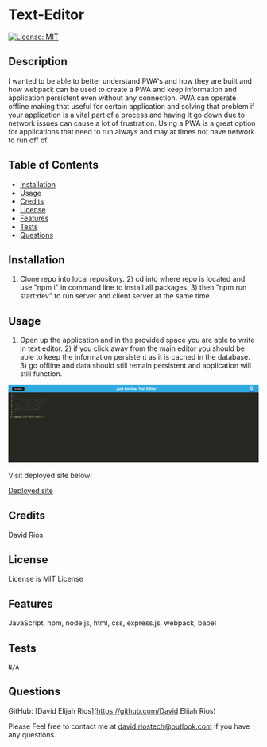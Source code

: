 # Text-Editor 


[![License: MIT](https://img.shields.io/badge/License-MIT-yellow.svg)](https://opensource.org/licenses/MIT)


  ## Description

  
   I wanted to be able to better understand PWA's and how they are built and how webpack can be used to create a PWA and keep information and application persistent even without any connection. PWA can operate offline making that useful for certain application and solving that problem if your application is a vital part of a process and having it go down due to network issues can cause a lot of frustration. Using a PWA is a great option for applications that need to run always and may at times not have network to run off of.



  ## Table of Contents
  
  - [Installation](#installation)
  - [Usage](#usage)
  - [Credits](#credits)
  - [License](#license)
  - [Features](#features)
  - [Tests](#tests)
  - [Questions](questions)


  
  ## Installation
  

  1) Clone repo into local repository. 2) cd into where repo is located and use  "npm i" in command line to install all packages. 3) then "npm run start:dev" to run server and client server at the same time.
  



  ## Usage
  

  1) Open up the application and in the provided space you are able to write in text editor. 2) if you click away from the main editor you should be able to keep the information persistent as it is cached in the database. 3) go offline and data should still remain persistent and application will still function.

  ![Screen Shot](/images/screenshot.png)

  Visit deployed site below!

  [Deployed site](https://mighty-coast-90871.herokuapp.com/)




  ## Credits
  

  David Rios
  




 ## License


  License is MIT License


    
    




  ## Features

  
  JavaScript, npm, node.js, html, css, express.js, webpack, babel




  ## Tests


    N/A
    

    
    
  



  ## Questions


  GitHub: [David Elijah Rios](https://github.com/David Elijah Rios)


  Please Feel free to contact me at david.riostech@outlook.com if you have any questions.
